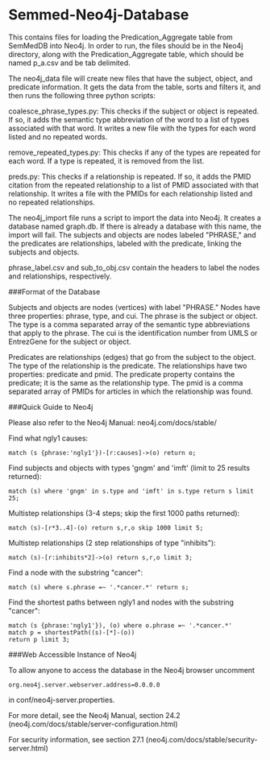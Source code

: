 # Semmed-Neo4j-Database

This contains files for loading the Predication_Aggregate table from SemMedDB into Neo4j.  In order to run, the files should be in the Neo4j directory, along with the Predication_Aggregate table, which should be named p_a.csv and be tab delimited.

The neo4j_data file will create new files that have the subject, object, and predicate information.  It gets the data from the table, sorts and filters it, and then runs the following three python scripts:

  coalesce_phrase_types.py: This checks if the subject or object is repeated.  If so, it adds the semantic type abbreviation of the word to a list of types associated with that word.  It writes a new file with the types for each word listed and no repeated words.

  remove_repeated_types.py: This checks if any of the types are repeated for each word.  If a type is repeated, it is removed from the list.

  preds.py: This checks if a relationship is repeated.  If so, it adds the PMID citation from the repeated relationship to a list of PMID associated with that relationship.  It writes a file with the PMIDs for each relationship listed and no repeated relationships.

The neo4j_import file runs a script to import the data into Neo4j.  It creates a database named graph.db.  If there is already a database with this name, the import will fail.  The subjects and objects are nodes labeled "PHRASE," and the predicates are relationships, labeled with the predicate, linking the subjects and objects.

phrase_label.csv and sub_to_obj.csv contain the headers to label the nodes and relationships, respectively.

###Format of the Database

Subjects and objects are nodes (vertices) with label "PHRASE."  Nodes have three properties: phrase, type, and cui.  The phrase is the subject or object.  The type is a comma separated array of the semantic type abbreviations that apply to the phrase.  The cui is the identification number from UMLS or EntrezGene for the subject or object.

Predicates are relationships (edges) that go from the subject to the object.  The type of the relationship is the predicate.  The relationships have two properties: predicate and pmid.  The predicate property contains the predicate; it is the same as the relationship type.  The pmid is a comma separated array of PMIDs for articles in which the relationship was found.

###Quick Guide to Neo4j

Please also refer to the Neo4j Manual: neo4j.com/docs/stable/

Find what ngly1 causes:

    match (s {phrase:'ngly1'})-[r:causes]->(o) return o;

Find subjects and objects with types 'gngm' and 'imft' (limit to 25 results returned):

    match (s) where 'gngm' in s.type and 'imft' in s.type return s limit 25;

Multistep relationships (3-4 steps; skip the first 1000 paths returned):

    match (s)-[r*3..4]-(o) return s,r,o skip 1000 limit 5;

Multistep relationships (2 step relationships of type "inhibits"):

    match (s)-[r:inhibits*2]->(o) return s,r,o limit 3;

Find a node with the substring "cancer":

    match (s) where s.phrase =~ '.*cancer.*' return s;

Find the shortest paths between ngly1 and nodes with the substring "cancer":

    match (s {phrase:'ngly1'}), (o) where o.phrase =~ '.*cancer.*'
    match p = shortestPath((s)-[*]-(o))
    return p limit 3;

###Web Accessible Instance of Neo4j

To allow anyone to access the database in the Neo4j browser uncomment

    org.neo4j.server.webserver.address=0.0.0.0

in conf/neo4j-server.properties.

For more detail, see the Neo4j Manual, section 24.2 (neo4j.com/docs/stable/server-configuration.html)

For security information, see section 27.1 (neo4j.com/docs/stable/security-server.html)
